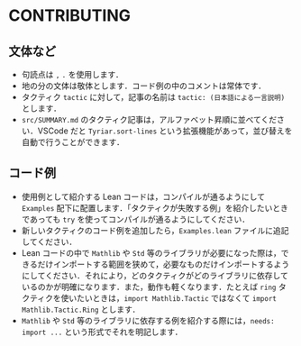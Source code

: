 # CONTRIBUTING

## 文体など

* 句読点は `,` `.` を使用します．
* 地の分の文体は敬体とします．コード例の中のコメントは常体です．
* タクティク `tactic` に対して，記事の名前は `tactic: (日本語による一言説明)` とします．
* `src/SUMMARY.md` のタクティク記事は，アルファベット昇順に並べてください．VSCode だと `Tyriar.sort-lines` という拡張機能があって，並び替えを自動で行うことができます．

## コード例

* 使用例として紹介する Lean コードは，コンパイルが通るようにして `Examples` 配下に配置します．「タクティクが失敗する例」を紹介したいときであっても `try` を使ってコンパイルが通るようにしてください．
* 新しいタクティクのコード例を追加したら，`Examples.lean` ファイルに追記してください．
* Lean コードの中で `Mathlib` や `Std` 等のライブラリが必要になった際は，できるだけインポートする範囲を狭めて，必要なものだけインポートするようにしてください．それにより，どのタクティクがどのライブラリに依存しているのかが明確になります．また，動作も軽くなります．たとえば `ring` タクティクを使いたいときは，`import Mathlib.Tactic` ではなくて `import Mathlib.Tactic.Ring` とします．
* `Mathlib` や `Std` 等のライブラリに依存する例を紹介する際には，`needs: import ...` という形式でそれを明記します．
